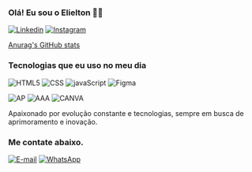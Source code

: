 
### Olá! Eu sou o Elielton ✌🏾
[![Linkedin](https://img.shields.io/badge/LinkedIn-0077B5?style=for-the-badge&logo=linkedin&logoColor=white)](https://www.linkedin.com/in/sant-elielton)
[![Instagram](https://img.shields.io/badge/Instagram-E4405F?style=for-the-badge&logo=instagram&logoColor=white)](https://www.instagram.com/3lidsant0s/profilecard/?igsh=MTc4MWdoN2F5eWplaA==)


[Anurag's GitHub stats](https://github-readme-stats.vercel.app/api?username=Santlielton&show_icons=true&theme=onedark)

### Tecnologias que eu uso no meu dia

![HTML5](https://img.shields.io/badge/HTML5-E34F26?style=for-the-badge&logo=html5&logoColor=white)
![CSS](https://img.shields.io/badge/CSS3-1572B6?style=for-the-badge&logo=css3&logoColor=white)
![javaScript](https://img.shields.io/badge/JavaScript-323330?style=for-the-badge&logo=javascript&logoColor=F7DF1E)
![Figma](https://img.shields.io/badge/Figma-F24E1E?style=for-the-badge&logo=figma&logoColor=white)

![AP](https://img.shields.io/badge/Adobe%20Photoshop-31A8FF?style=for-the-badge&logo=Adobe%20Photoshop&logoColor=black)
![AAA](https://img.shields.io/badge/Adobe%20after%20affects-CF96FD?style=for-the-badge&logo=Adobe%20after%20effects&logoColor=393665)
![CANVA](https://img.shields.io/badge/Canva-%2300C4CC.svg?&style=for-the-badge&logo=Canva&logoColor=white)
<br/>

Apaixonado por evolução constante e tecnologias, sempre em busca de aprimoramento e inovação. 

### Me contate abaixo.

[![E-mail](https://img.shields.io/badge/Microsoft_Outlook-0078D4?style=for-the-badge&logo=microsoft-outlook&logoColor=white)](elieltonz2012.40@hotmail.com)
[![WhatsApp](https://img.shields.io/badge/WhatsApp-25D366?style=for-the-badge&logo=whatsapp&logoColor=white
)](11-986458433)

